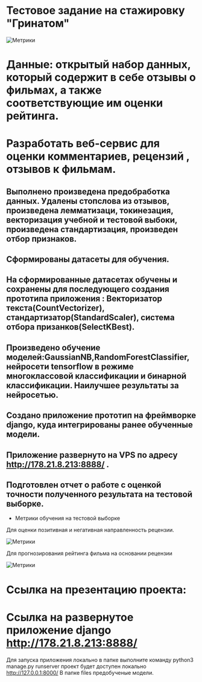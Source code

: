 # Тестовое задание на стажировку "Гринатом"


![Метрики](https://disk.yandex.ru/client/recent?idApp=client&dialog=slider&idDialog=%2Fdisk%2F%D0%A1%D0%BD%D0%B8%D0%BC%D0%BE%D0%BA%20%D1%8D%D0%BA%D1%80%D0%B0%D0%BD%D0%B0%20%D0%BE%D1%82%202023-03-15%2009-15-50.png)





# Данные: открытый набор данных, который содержит в себе отзывы о фильмах, а также соответствующие им оценки рейтинга.

# Разработать веб-сервис для оценки комментариев, рецензий ,  отзывов к фильмам.

## Выполнено произведена предобработка данных. Удалены стопслова из отзывов, произведена лемматизаци, токинезация, векторизация учебной и тестовой выбоки, произведена стандартизация, произведен отбор признаков.
## Сформированы датасеты для обучения.
## На сформированные датасетах обучены и сохранены для последующего создания прототипа приложения : Векторизатор текста(CountVectorizer), стандартизатор(StandardScaler), система отбора призанков(SelectKBest).
## Произведено обучение моделей:GaussianNB,RandomForestClassifier, нейросети tensorflow в режиме многоклассовой классификации и бинарной классификации. Наилучшее результаты за нейросетью.
## Создано приложение прототип на фреймворке django, куда интегрированы ранее обученные модели.
## Приложение развернуто на VPS по адресу http://178.21.8.213:8888/    .
## Подготовлен отчет о работе с оценкой точности полученного результата на тестовой выборке.


* Метрики обучения на тестовой выборке

Для оценки позитивная и негативная направленность рецензии.

![Метрики](https://disk.yandex.ru/client/recent?idApp=client&dialog=slider&idDialog=%2Fdisk%2F%D0%A1%D0%BD%D0%B8%D0%BC%D0%BE%D0%BA%20%D1%8D%D0%BA%D1%80%D0%B0%D0%BD%D0%B0%20%D0%BE%D1%82%202023-03-15%2009-06-53.png)


Для прогнозирования рейтинга фильма на основании рецензии

![Метрики](https://disk.yandex.ru/client/recent?idApp=client&dialog=slider&idDialog=%2Fdisk%2F%D0%A1%D0%BD%D0%B8%D0%BC%D0%BE%D0%BA%20%D1%8D%D0%BA%D1%80%D0%B0%D0%BD%D0%B0%20%D0%BE%D1%82%202023-03-15%2009-06-38.png)

# Ссылка на презентацию проекта:
# Ссылка на развернутое приложение django http://178.21.8.213:8888/


Для запуска приложения локально в папке выполните команду python3 manage.py runserver проект будет доступен локально http://127.0.0.1:8000/ 
В папке files предобученые модели.
